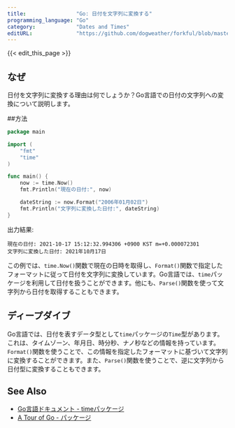 ```yaml
---
title:                "Go: 日付を文字列に変換する"
programming_language: "Go"
category:             "Dates and Times"
editURL:              "https://github.com/dogweather/forkful/blob/master/content/ja/go/converting-a-date-into-a-string.md"
---
```


{{< edit_this_page >}}

## なぜ

日付を文字列に変換する理由は何でしょうか？Go言語での日付の文字列への変換について説明します。

##方法

```Go
package main

import (
	"fmt"
	"time"
)

func main() {
	now := time.Now()
	fmt.Println("現在の日付:", now)

	dateString := now.Format("2006年01月02日")
	fmt.Println("文字列に変換した日付:", dateString)
}
```

出力結果:

```
現在の日付: 2021-10-17 15:12:32.994306 +0900 KST m=+0.000072301
文字列に変換した日付: 2021年10月17日
```

この例では、`time.Now()`関数で現在の日時を取得し、`Format()`関数で指定したフォーマットに従って日付を文字列に変換しています。Go言語では、`time`パッケージを利用して日付を扱うことができます。他にも、`Parse()`関数を使って文字列から日付を取得することもできます。

## ディープダイブ

Go言語では、日付を表すデータ型として`time`パッケージの`Time`型があります。これは、タイムゾーン、年月日、時分秒、ナノ秒などの情報を持っています。`Format()`関数を使うことで、この情報を指定したフォーマットに基づいて文字列に変換することができます。また、`Parse()`関数を使うことで、逆に文字列から日付型に変換することもできます。

## See Also

- [Go言語ドキュメント - timeパッケージ](https://golang.org/pkg/time/)
- [A Tour of Go - パッケージ](https://go-tour-jp.appspot.com/basics/1)